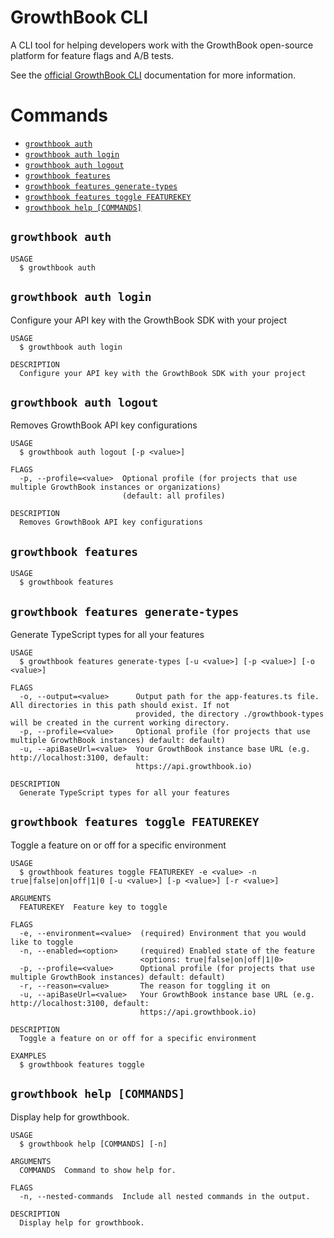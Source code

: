 # GrowthBook CLI

A CLI tool for helping developers work with the GrowthBook open-source platform for feature flags and A/B tests. 

See the [official GrowthBook CLI](https://docs.growthbook.io/tools/cli) documentation for more information.

# Commands

<!-- commands -->
* [`growthbook auth`](#growthbook-auth)
* [`growthbook auth login`](#growthbook-auth-login)
* [`growthbook auth logout`](#growthbook-auth-logout)
* [`growthbook features`](#growthbook-features)
* [`growthbook features generate-types`](#growthbook-features-generate-types)
* [`growthbook features toggle FEATUREKEY`](#growthbook-features-toggle-featurekey)
* [`growthbook help [COMMANDS]`](#growthbook-help-commands)

## `growthbook auth`

```
USAGE
  $ growthbook auth
```



## `growthbook auth login`

Configure your API key with the GrowthBook SDK with your project

```
USAGE
  $ growthbook auth login

DESCRIPTION
  Configure your API key with the GrowthBook SDK with your project
```

## `growthbook auth logout`

Removes GrowthBook API key configurations

```
USAGE
  $ growthbook auth logout [-p <value>]

FLAGS
  -p, --profile=<value>  Optional profile (for projects that use multiple GrowthBook instances or organizations)
                         (default: all profiles)

DESCRIPTION
  Removes GrowthBook API key configurations
```

## `growthbook features`

```
USAGE
  $ growthbook features
```



## `growthbook features generate-types`

Generate TypeScript types for all your features

```
USAGE
  $ growthbook features generate-types [-u <value>] [-p <value>] [-o <value>]

FLAGS
  -o, --output=<value>      Output path for the app-features.ts file. All directories in this path should exist. If not
                            provided, the directory ./growthbook-types will be created in the current working directory.
  -p, --profile=<value>     Optional profile (for projects that use multiple GrowthBook instances) default: default)
  -u, --apiBaseUrl=<value>  Your GrowthBook instance base URL (e.g. http://localhost:3100, default:
                            https://api.growthbook.io)

DESCRIPTION
  Generate TypeScript types for all your features
```

## `growthbook features toggle FEATUREKEY`

Toggle a feature on or off for a specific environment

```
USAGE
  $ growthbook features toggle FEATUREKEY -e <value> -n true|false|on|off|1|0 [-u <value>] [-p <value>] [-r <value>]

ARGUMENTS
  FEATUREKEY  Feature key to toggle

FLAGS
  -e, --environment=<value>  (required) Environment that you would like to toggle
  -n, --enabled=<option>     (required) Enabled state of the feature
                             <options: true|false|on|off|1|0>
  -p, --profile=<value>      Optional profile (for projects that use multiple GrowthBook instances) default: default)
  -r, --reason=<value>       The reason for toggling it on
  -u, --apiBaseUrl=<value>   Your GrowthBook instance base URL (e.g. http://localhost:3100, default:
                             https://api.growthbook.io)

DESCRIPTION
  Toggle a feature on or off for a specific environment

EXAMPLES
  $ growthbook features toggle
```

## `growthbook help [COMMANDS]`

Display help for growthbook.

```
USAGE
  $ growthbook help [COMMANDS] [-n]

ARGUMENTS
  COMMANDS  Command to show help for.

FLAGS
  -n, --nested-commands  Include all nested commands in the output.

DESCRIPTION
  Display help for growthbook.
```


<!-- commandsstop -->
